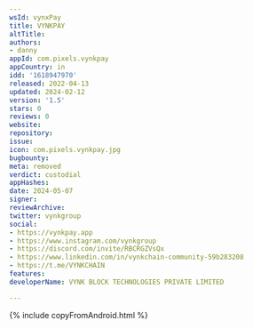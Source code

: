 ```yaml
---
wsId: vynxPay
title: VYNKPAY
altTitle: 
authors:
- danny
appId: com.pixels.vynkpay
appCountry: in
idd: '1618947970'
released: 2022-04-13
updated: 2024-02-12
version: '1.5'
stars: 0
reviews: 0
website: 
repository: 
issue: 
icon: com.pixels.vynkpay.jpg
bugbounty: 
meta: removed
verdict: custodial
appHashes: 
date: 2024-05-07
signer: 
reviewArchive: 
twitter: vynkgroup
social:
- https://vynkpay.app
- https://www.instagram.com/vynkgroup
- https://discord.com/invite/RBCRGZVsQx
- https://www.linkedin.com/in/vynkchain-community-59b283208
- https://t.me/VYNKCHAIN
features: 
developerName: VYNK BLOCK TECHNOLOGIES PRIVATE LIMITED

---
```


{% include copyFromAndroid.html %}